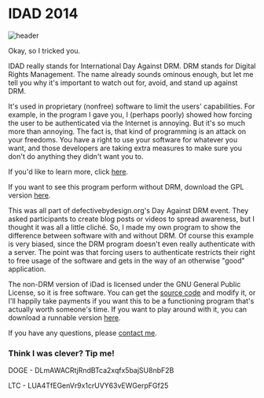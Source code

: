<title>IDAD 2014 - That GNU+Linux Guy</title>

IDAD 2014
=========

![header](/files/idad2014.png)

Okay, so I tricked you.

IDAD really stands for International Day Against DRM. DRM stands for Digital
Rights Management. The name already sounds ominous enough, but let me tell you
why it's important to watch out for, avoid, and stand up against DRM.

It's used in proprietary (nonfree) software to limit the users' capabilities.
For example, in the program I gave you, I (perhaps poorly) showed how forcing
the user to be authenticated via the Internet is annoying. But it's so much more
than annoying. The fact is, that kind of programming is an attack on your
freedoms. You have a right to use your software for whatever you want, and those
developers are taking extra measures to make sure you don't do anything they
didn't want you to.

If you'd like to learn more, click 
[here](https://en.wikipedia.org/wiki/Digital_rights_management).

If you want to see this program perform without DRM, download the GPL version
[here](/files/idad.zip).

This was all part of defectivebydesign.org's Day Against DRM event. They
asked participants to create blog posts or videos to spread awareness, but I
thought it was all a little clich&eacute;. So, I made my own program to show the
difference between software with and without DRM. Of course this example is very
biased, since the DRM program doesn't even really authenticate with a server.
The point was that forcing users to authenticate restricts their right to free
usage of the software and gets in the way of an otherwise "good" application.

The non-DRM version of iDad is licensed under the GNU General Public License, so
it is free software. You can get the [source code](https://github.com/2mac/idad)
and modify it, or I'll happily take payments if you want this to be a
functioning program that's actually worth someone's time. If you want to play
around with it, you can download a runnable version
[here](https://github.com/2mac/idad/releases/tag/2014-center).

If you have any questions, please [contact me](/contact.html).

### Think I was clever? Tip me!

DOGE - DLmAWACRtjRndBTca2xqfx5bajSU8nbF2B

LTC - LUA4TfEGenVr9x1crUVY63vEWGerpFGf25
